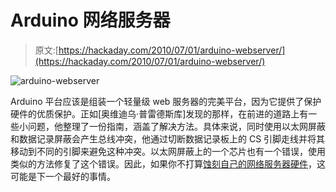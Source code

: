 # Arduino 网络服务器

> 原文:[https://hackaday.com/2010/07/01/arduino-webserver/](https://hackaday.com/2010/07/01/arduino-webserver/)

![](../Images/81dd1958b1b7fc977a90167624341198.png "arduino-webserver")

Arduino 平台应该是组装一个轻量级 web 服务器的完美平台，因为它提供了保护硬件的优质保护。正如[奥维迪乌·普雷德斯库]发现的那样，在前进的道路上有一些小问题，他整理了一份指南，涵盖了解决方法。具体来说，同时使用以太网屏蔽和数据记录屏蔽会产生总线冲突，他通过切断数据记录板上的 CS 引脚走线并将其移动到不同的引脚来避免这种冲突。以太网屏蔽上的一个芯片也有一个错误，使用类似的方法修复了这个错误。因此，如果你不打算[蚀刻自己的网络服务器硬件](http://hackaday.com/2008/09/18/web-server-on-a-business-card-part-1/)，这可能是下一个最好的事情。